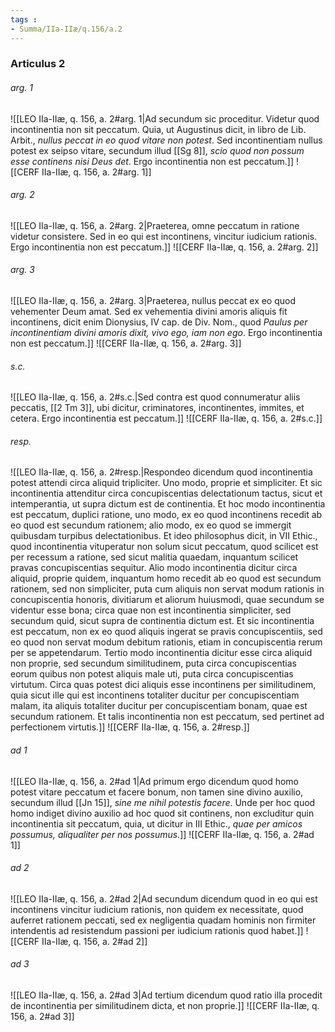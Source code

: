 ```yaml
---
tags : 
- Summa/IIa-IIæ/q.156/a.2
---
```


### Articulus 2

###### arg. 1
![[LEO IIa-IIæ, q. 156, a. 2#arg. 1|Ad secundum sic proceditur. Videtur quod incontinentia non sit peccatum. Quia, ut Augustinus dicit, in libro de Lib. Arbit., *nullus peccat in eo quod vitare non potest*. Sed incontinentiam nullus potest ex seipso vitare, secundum illud [[Sg 8]], *scio quod non possum esse continens nisi Deus det*. Ergo incontinentia non est peccatum.]]
![[CERF IIa-IIæ, q. 156, a. 2#arg. 1]]

###### arg. 2
![[LEO IIa-IIæ, q. 156, a. 2#arg. 2|Praeterea, omne peccatum in ratione videtur consistere. Sed in eo qui est incontinens, vincitur iudicium rationis. Ergo incontinentia non est peccatum.]]
![[CERF IIa-IIæ, q. 156, a. 2#arg. 2]]

###### arg. 3
![[LEO IIa-IIæ, q. 156, a. 2#arg. 3|Praeterea, nullus peccat ex eo quod vehementer Deum amat. Sed ex vehementia divini amoris aliquis fit incontinens, dicit enim Dionysius, IV cap. de Div. Nom., quod *Paulus per incontinentiam divini amoris dixit, vivo ego, iam non ego*. Ergo incontinentia non est peccatum.]]
![[CERF IIa-IIæ, q. 156, a. 2#arg. 3]]

###### s.c.
![[LEO IIa-IIæ, q. 156, a. 2#s.c.|Sed contra est quod connumeratur aliis peccatis, [[2 Tm 3]], ubi dicitur, criminatores, incontinentes, immites, et cetera. Ergo incontinentia est peccatum.]]
![[CERF IIa-IIæ, q. 156, a. 2#s.c.]]

###### resp.
![[LEO IIa-IIæ, q. 156, a. 2#resp.|Respondeo dicendum quod incontinentia potest attendi circa aliquid tripliciter. Uno modo, proprie et simpliciter. Et sic incontinentia attenditur circa concupiscentias delectationum tactus, sicut et intemperantia, ut supra dictum est de continentia. Et hoc modo incontinentia est peccatum, duplici ratione, uno modo, ex eo quod incontinens recedit ab eo quod est secundum rationem; alio modo, ex eo quod se immergit quibusdam turpibus delectationibus. Et ideo philosophus dicit, in VII Ethic., quod incontinentia vituperatur non solum sicut peccatum, quod scilicet est per recessum a ratione, sed sicut malitia quaedam, inquantum scilicet pravas concupiscentias sequitur. Alio modo incontinentia dicitur circa aliquid, proprie quidem, inquantum homo recedit ab eo quod est secundum rationem, sed non simpliciter, puta cum aliquis non servat modum rationis in concupiscentia honoris, divitiarum et aliorum huiusmodi, quae secundum se videntur esse bona; circa quae non est incontinentia simpliciter, sed secundum quid, sicut supra de continentia dictum est. Et sic incontinentia est peccatum, non ex eo quod aliquis ingerat se pravis concupiscentiis, sed eo quod non servat modum debitum rationis, etiam in concupiscentia rerum per se appetendarum. Tertio modo incontinentia dicitur esse circa aliquid non proprie, sed secundum similitudinem, puta circa concupiscentias eorum quibus non potest aliquis male uti, puta circa concupiscentias virtutum. Circa quas potest dici aliquis esse incontinens per similitudinem, quia sicut ille qui est incontinens totaliter ducitur per concupiscentiam malam, ita aliquis totaliter ducitur per concupiscentiam bonam, quae est secundum rationem. Et talis incontinentia non est peccatum, sed pertinet ad perfectionem virtutis.]]
![[CERF IIa-IIæ, q. 156, a. 2#resp.]]

###### ad 1
![[LEO IIa-IIæ, q. 156, a. 2#ad 1|Ad primum ergo dicendum quod homo potest vitare peccatum et facere bonum, non tamen sine divino auxilio, secundum illud [[Jn 15]], *sine me nihil potestis facere*. Unde per hoc quod homo indiget divino auxilio ad hoc quod sit continens, non excluditur quin incontinentia sit peccatum, quia, ut dicitur in III Ethic., *quae per amicos possumus, aliqualiter per nos possumus*.]]
![[CERF IIa-IIæ, q. 156, a. 2#ad 1]]

###### ad 2
![[LEO IIa-IIæ, q. 156, a. 2#ad 2|Ad secundum dicendum quod in eo qui est incontinens vincitur iudicium rationis, non quidem ex necessitate, quod auferret rationem peccati, sed ex negligentia quadam hominis non firmiter intendentis ad resistendum passioni per iudicium rationis quod habet.]]
![[CERF IIa-IIæ, q. 156, a. 2#ad 2]]

###### ad 3
![[LEO IIa-IIæ, q. 156, a. 2#ad 3|Ad tertium dicendum quod ratio illa procedit de incontinentia per similitudinem dicta, et non proprie.]]
![[CERF IIa-IIæ, q. 156, a. 2#ad 3]]

